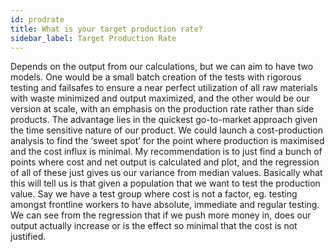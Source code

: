 ```yaml
---
id: prodrate
title: What is your target production rate?
sidebar_label: Target Production Rate
---
```


Depends on the output from our calculations, but we can aim to have two models. One would be a small batch creation of the tests with rigorous testing and failsafes to ensure a near perfect utilization of all raw materials with waste minimized and output maximized, and the other would be our version at scale, with an emphasis on the production rate rather than side products. The advantage lies in the quickest go-to-market approach given the time sensitive nature of our product.
We could launch a cost-production analysis to find the ‘sweet spot’ for the point where production is maximised and the cost influx is minimal. My recommendation is to just find a bunch of points where cost and net output is calculated and plot, and the regression of all of these just gives us our variance from median values.
Basically what this will tell us is that given a population that we want to test the production value. Say we have a test group where cost is not a factor, eg. testing amongst frontline workers to have absolute, immediate and regular testing. We can see from the regression that if we push more money in, does our output actually increase or is the effect so minimal that the cost is not justified.
